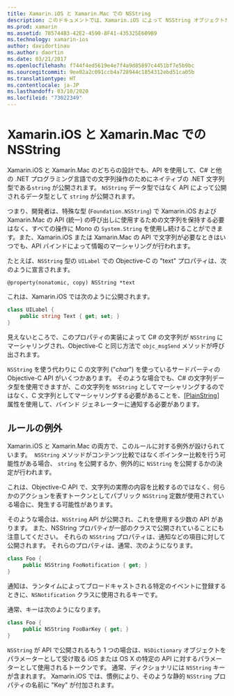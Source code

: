 ```yaml
---
title: Xamarin.iOS と Xamarin.Mac での NSString
description: このドキュメントでは、Xamarin.iOS によって NSString オブジェクトが C# の文字列オブジェクトに透過的に変換される方法と、それが行われない場合について説明します。
ms.prod: xamarin
ms.assetid: 785744B3-42E2-4590-8F41-435325E609B9
ms.technology: xamarin-ios
author: davidortinau
ms.author: daortin
ms.date: 03/21/2017
ms.openlocfilehash: f744f4ed5619e4e7f4a9d85897c4451bf7e5b9bc
ms.sourcegitcommit: 9ee02a2c091ccb4a728944c1854312ebd51ca05b
ms.translationtype: HT
ms.contentlocale: ja-JP
ms.lasthandoff: 03/10/2020
ms.locfileid: "73022349"
---
```

# <a name="nsstring-in-xamarinios-and-xamarinmac"></a>Xamarin.iOS と Xamarin.Mac での NSString

Xamarin.iOS と Xamarin.Mac のどちらの設計でも、API を使用して、C# と他の .NET プログラミング言語での文字列操作のためにネイティブの .NET 文字列型である`string` が公開されます。 `NSString` データ型ではなく API によって公開されるデータ型として `string` が公開されます。

つまり、開発者は、特殊な型 (`Foundation.NSString`) で Xamarin.iOS および Xamarin.Mac の API (統一) の呼び出しに使用するための文字列を保持する必要はなく、すべての操作に Mono の `System.String` を使用し続けることができます。また、Xamarin.iOS または Xamarin.Mac の API で文字列が必要なときはいつでも、API バインドによって情報のマーシャリングが行われます。

たとえば、`NSString` 型の `UILabel` での Objective-C の "text" プロパティは、次のように宣言されます。

```objc
@property(nonatomic, copy) NSString *text
```

これは、Xamarin.iOS では次のように公開されます。

```csharp
class UILabel {
    public string Text { get; set; }
}
```

見えないところで、このプロパティの実装によって C# の文字列が `NSString` にマーシャリングされ、Objective-C と同じ方法で `objc_msgSend` メソッドが呼び出されます。

`NSString` を使う代わりに C の文字列 ("*char*") を使っているサードパーティの Objective-C API がいくつかあります。 そのような場合でも、C# の文字列データ型を使用できますが、この文字列を `NSString` としてマーシャリングするのではなく、C 文字列としてマーシャリングする必要があることを、[[PlainString]](~/cross-platform/macios/binding/objective-c-libraries.md) 属性を使用して、バインド ジェネレーターに通知する必要があります。

 <a name="Exceptions_to_the_Rule" />

## <a name="exceptions-to-the-rule"></a>ルールの例外

Xamarin.iOS と Xamarin.Mac の両方で、このルールに対する例外が設けられています。  `NSString` メソッドがコンテンツ比較ではなくポインター比較を行う可能性がある場合、 `string` を公開するか、例外的に `NSString` を公開するかの決定が行われます。

これは、Objective-C API で、文字列の実際の内容を比較するのではなく、何らかのアクションを表すトークンとしてパブリック `NSString` 定数が使用されている場合に、発生する可能性があります。

そのような場合は、`NSString` API が公開され、これを使用する少数の API があります。 また、NSString プロパティが一部のクラスで公開されていることにも注意してください。 それらの `NSString` プロパティは、通知などの項目に対して公開されます。 それらのプロパティは、通常、次のようになります。

```csharp
class Foo {
     public NSString FooNotification { get; }
}
```

通知は、ランタイムによってブロードキャストされる特定のイベントに登録するときに、`NSNotification` クラスに使用されるキーです。

通常、キーは次のようになります。

```csharp
class Foo {
     public NSString FooBarKey { get; }
}
```

`NSString` が API で公開されるもう 1 つの場合は、`NSDictionary` オブジェクトをパラメーターとして受け取る iOS または OS X の特定の API に対するパラメーターとして使用されるトークンです。 通常、ディクショナリには `NSString` キーが含まれます。 Xamarin.iOS では、慣例により、そのような静的 `NSString` プロパティの名前に "Key" が付加されます。
